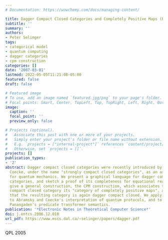 ```yaml
---
# Documentation: https://wowchemy.com/docs/managing-content/

title: Dagger Compact Closed Categories and Completely Positive Maps (Extended Abstract)
subtitle: ''
summary: ''
authors:
- Peter Selinger
tags:
- categorical model
- quantum computing
- dagger categories
- cpm construction
categories: []
date: '2007-03-01'
lastmod: 2022-05-05T11:21:08-05:00
featured: false
draft: false

# Featured image
# To use, add an image named `featured.jpg/png` to your page's folder.
# Focal points: Smart, Center, TopLeft, Top, TopRight, Left, Right, BottomLeft, Bottom, BottomRight.
image:
  caption: ''
  focal_point: ''
  preview_only: false

# Projects (optional).
#   Associate this post with one or more of your projects.
#   Simply enter your project's folder or file name without extension.
#   E.g. `projects = ["internal-project"]` references `content/project/deep-learning/index.md`.
#   Otherwise, set `projects = []`.
projects: []
publication_types:
- '2'
abstract: Dagger compact closed categories were recently introduced by Abramsky and
  Coecke, under the name "strongly compact closed categories", as an axiomatic framework
  for quantum mechanics. We present a graphical language for dagger compact closed
  categories, and sketch a proof of its completeness for equational reasoning. We
  give a general construction, the CPM construction, which associates to each dagger
  compact closed category its "category of completely positive maps", and we show
  that the resulting category is again dagger compact closed. We apply these ideas
  to Abramsky and Coecke's interpretation of quantum protocols, and to D'Hondt and
  Panangaden's predicate transformer semantics.
publication: '*Electronic Notes in Theoretical Computer Science*'
doi: j.entcs.2006.12.018
url_pdf: https://www.mscs.dal.ca/~selinger/papers/dagger.pdf
---
```

QPL 2005